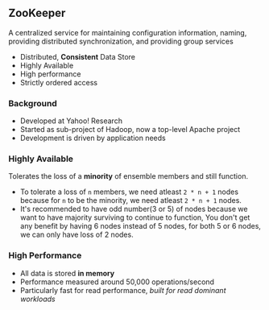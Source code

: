 ## ZooKeeper

A centralized service for maintaining configuration information, naming, providing distributed synchronization, and providing group services
* Distributed, **Consistent** Data Store
* Highly Available
* High performance
* Strictly ordered access 

### Background
* Developed at Yahoo! Research
* Started as sub-project of Hadoop, now a top-level Apache project
* Development is driven by application needs

### Highly Available
Tolerates the loss of a **minority** of ensemble members and still function.
* To tolerate a loss of `n` members, we need atleast `2 * n + 1` nodes because for `n` to be the minority, we need atleast `2 * n + 1` nodes.
* It's recommended to have odd number(3 or 5) of nodes because we want to have majority surviving to continue to function, You don't get any benefit by having 6 nodes instead of 5 nodes, for both 5 or 6 nodes, we can only have loss of 2 nodes.

### High Performance
* All data is stored **in memory**
* Performance measured around 50,000
operations/second
* Particularly fast for read performance, _built for read dominant workloads_
